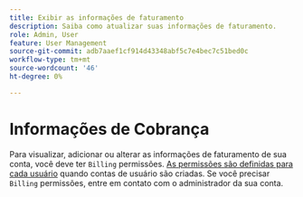 ```yaml
---
title: Exibir as informações de faturamento
description: Saiba como atualizar suas informações de faturamento.
role: Admin, User
feature: User Management
source-git-commit: adb7aaef1cf914d43348abf5c7e4bec7c51bed0c
workflow-type: tm+mt
source-wordcount: '46'
ht-degree: 0%

---
```


# Informações de Cobrança

Para visualizar, adicionar ou alterar as informações de faturamento de sua conta, você deve ter `Billing` permissões. [As permissões são definidas para cada usuário](../../administrator/user-management/user-management.md) quando contas de usuário são criadas. Se você precisar `Billing` permissões, entre em contato com o administrador da sua conta.
